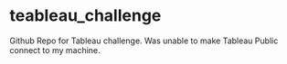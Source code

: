 # teableau_challenge
Github Repo for Tableau challenge. Was unable to make Tableau Public connect to my machine.
